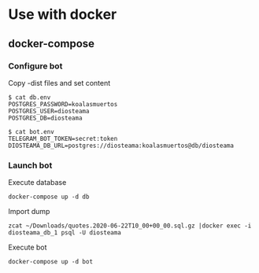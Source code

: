 # Use with docker
## docker-compose
### Configure bot
Copy -dist files and set content

    $ cat db.env
    POSTGRES_PASSWORD=koalasmuertos
    POSTGRES_USER=diosteama
    POSTGRES_DB=diosteama

    $ cat bot.env
    TELEGRAM_BOT_TOKEN=secret:token
    DIOSTEAMA_DB_URL=postgres://diosteama:koalasmuertos@db/diosteama

### Launch bot
Execute database

    docker-compose up -d db

Import dump

    zcat ~/Downloads/quotes.2020-06-22T10_00+00_00.sql.gz |docker exec -i diosteama_db_1 psql -U diosteama

Execute bot

    docker-compose up -d bot

